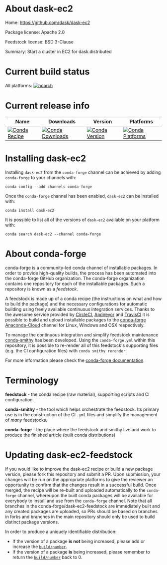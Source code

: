About dask-ec2
==============

Home: https://github.com/dask/dask-ec2

Package license: Apache 2.0

Feedstock license: BSD 3-Clause

Summary: Start a cluster in EC2 for dask.distributed



Current build status
====================

All platforms:
[![noarch](https://img.shields.io/circleci/project/github/conda-forge/dec2-feedstock/master.svg?label=noarch)](https://circleci.com/gh/conda-forge/dec2-feedstock)

Current release info
====================

| Name | Downloads | Version | Platforms |
| --- | --- | --- | --- |
| [![Conda Recipe](https://img.shields.io/badge/recipe-dask--ec2-green.svg)](https://anaconda.org/conda-forge/dask-ec2) | [![Conda Downloads](https://img.shields.io/conda/dn/conda-forge/dask-ec2.svg)](https://anaconda.org/conda-forge/dask-ec2) | [![Conda Version](https://img.shields.io/conda/vn/conda-forge/dask-ec2.svg)](https://anaconda.org/conda-forge/dask-ec2) | [![Conda Platforms](https://img.shields.io/conda/pn/conda-forge/dask-ec2.svg)](https://anaconda.org/conda-forge/dask-ec2) |

Installing dask-ec2
===================

Installing `dask-ec2` from the `conda-forge` channel can be achieved by adding `conda-forge` to your channels with:

```
conda config --add channels conda-forge
```

Once the `conda-forge` channel has been enabled, `dask-ec2` can be installed with:

```
conda install dask-ec2
```

It is possible to list all of the versions of `dask-ec2` available on your platform with:

```
conda search dask-ec2 --channel conda-forge
```


About conda-forge
=================

conda-forge is a community-led conda channel of installable packages.
In order to provide high-quality builds, the process has been automated into the
conda-forge GitHub organization. The conda-forge organization contains one repository
for each of the installable packages. Such a repository is known as a *feedstock*.

A feedstock is made up of a conda recipe (the instructions on what and how to build
the package) and the necessary configurations for automatic building using freely
available continuous integration services. Thanks to the awesome service provided by
[CircleCI](https://circleci.com/), [AppVeyor](https://www.appveyor.com/)
and [TravisCI](https://travis-ci.org/) it is possible to build and upload installable
packages to the [conda-forge](https://anaconda.org/conda-forge)
[Anaconda-Cloud](https://anaconda.org/) channel for Linux, Windows and OSX respectively.

To manage the continuous integration and simplify feedstock maintenance
[conda-smithy](https://github.com/conda-forge/conda-smithy) has been developed.
Using the ``conda-forge.yml`` within this repository, it is possible to re-render all of
this feedstock's supporting files (e.g. the CI configuration files) with ``conda smithy rerender``.

For more information please check the [conda-forge documentation](https://conda-forge.org/docs/).

Terminology
===========

**feedstock** - the conda recipe (raw material), supporting scripts and CI configuration.

**conda-smithy** - the tool which helps orchestrate the feedstock.
                   Its primary use is in the construction of the CI ``.yml`` files
                   and simplify the management of *many* feedstocks.

**conda-forge** - the place where the feedstock and smithy live and work to
                  produce the finished article (built conda distributions)


Updating dask-ec2-feedstock
===========================

If you would like to improve the dask-ec2 recipe or build a new
package version, please fork this repository and submit a PR. Upon submission,
your changes will be run on the appropriate platforms to give the reviewer an
opportunity to confirm that the changes result in a successful build. Once
merged, the recipe will be re-built and uploaded automatically to the
`conda-forge` channel, whereupon the built conda packages will be available for
everybody to install and use from the `conda-forge` channel.
Note that all branches in the conda-forge/dask-ec2-feedstock are
immediately built and any created packages are uploaded, so PRs should be based
on branches in forks and branches in the main repository should only be used to
build distinct package versions.

In order to produce a uniquely identifiable distribution:
 * If the version of a package **is not** being increased, please add or increase
   the [``build/number``](https://conda.io/docs/user-guide/tasks/build-packages/define-metadata.html#build-number-and-string).
 * If the version of a package **is** being increased, please remember to return
   the [``build/number``](https://conda.io/docs/user-guide/tasks/build-packages/define-metadata.html#build-number-and-string)
   back to 0.
